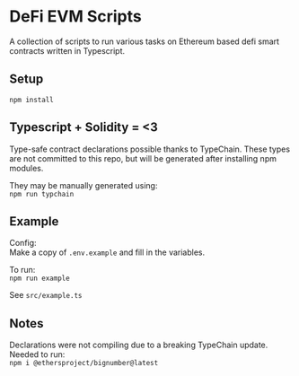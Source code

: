 # DeFi EVM Scripts
A collection of scripts to run various tasks on Ethereum based defi smart contracts written in Typescript.  

## Setup
`npm install` 

## Typescript + Solidity = <3
Type-safe contract declarations possible thanks to TypeChain. 
These types are not committed to this repo, but will be generated after installing npm modules.

They may be manually generated using:   
`npm run typchain`



## Example
Config:   
Make a copy of `.env.example` and fill in the variables.

To run:  
`npm run example`

See `src/example.ts`

## Notes
Declarations were not compiling due to a breaking TypeChain update. Needed to run:  
`npm i @ethersproject/bignumber@latest`

